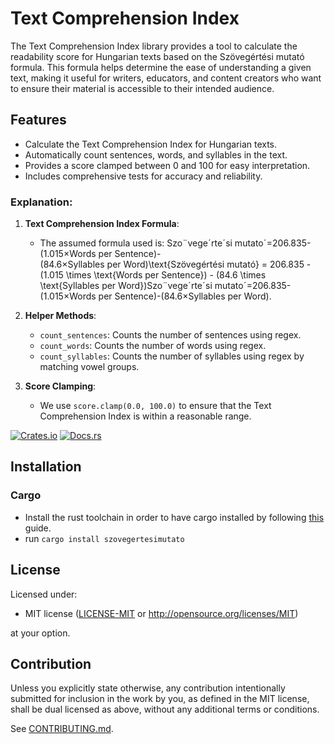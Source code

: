 # Text Comprehension Index

The Text Comprehension Index library provides a tool to calculate the readability score for Hungarian texts based on the Szövegértési mutató formula. This formula helps determine the ease of understanding a given text, making it useful for writers, educators, and content creators who want to ensure their material is accessible to their intended audience.

## Features

- Calculate the Text Comprehension Index for Hungarian texts.
- Automatically count sentences, words, and syllables in the text.
- Provides a score clamped between 0 and 100 for easy interpretation.
- Includes comprehensive tests for accuracy and reliability.


### Explanation:

1.  **Text Comprehension Index Formula**:

    -   The assumed formula used is: Szo¨vegeˊrteˊsi mutatoˊ=206.835-(1.015×Words per Sentence)-(84.6×Syllables per Word)\text{Szövegértési mutató} = 206.835 - (1.015 \times \text{Words per Sentence}) - (84.6 \times \text{Syllables per Word})Szo¨vegeˊrteˊsi mutatoˊ=206.835-(1.015×Words per Sentence)-(84.6×Syllables per Word).
2.  **Helper Methods**:

    -   `count_sentences`: Counts the number of sentences using regex.
    -   `count_words`: Counts the number of words using regex.
    -   `count_syllables`: Counts the number of syllables using regex by matching vowel groups.
3.  **Score Clamping**:

    -   We use `score.clamp(0.0, 100.0)` to ensure that the Text Comprehension Index is within a reasonable range.


[![Crates.io](https://img.shields.io/crates/v/szovegertesimutato.svg)](https://crates.io/crates/szovegertesimutato)
[![Docs.rs](https://docs.rs/szovegertesimutato/badge.svg)](https://docs.rs/szovegertesimutato)

## Installation

### Cargo

* Install the rust toolchain in order to have cargo installed by following
  [this](https://www.rust-lang.org/tools/install) guide.
* run `cargo install szovegertesimutato`

## License

Licensed under:

 * MIT license
   ([LICENSE-MIT](LICENSE-MIT) or http://opensource.org/licenses/MIT)

at your option.

## Contribution

Unless you explicitly state otherwise, any contribution intentionally submitted
for inclusion in the work by you, as defined in the MIT license, shall be
dual licensed as above, without any additional terms or conditions.

See [CONTRIBUTING.md](CONTRIBUTING.md).
